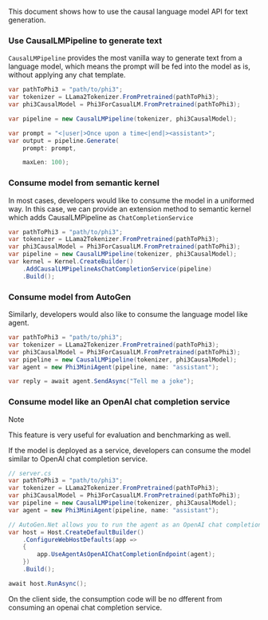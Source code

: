 This document shows how to use the causal language model API for text generation.

### Use CausalLMPipeline to generate text

`CausalLMPipeline` provides the most vanilla way to generate text from a language model, which means the prompt will be fed into the model as is, without applying any chat template.

```C#
var pathToPhi3 = "path/to/phi3";
var tokenizer = LLama2Tokenizer.FromPretrained(pathToPhi3);
var phi3CausalModel = Phi3ForCasualLM.FromPretrained(pathToPhi3);

var pipeline = new CausalLMPipeline(tokenizer, phi3CausalModel);

var prompt = "<|user|>Once upon a time<|end|><assistant>";
var output = pipeline.Generate(
    prompt: prompt,

    maxLen: 100);
```

### Consume model from semantic kernel
In most cases, developers would like to consume the model in a uniformed way. In this case, we can provide an extension method to semantic kernel which adds CausalLMPipeline as `ChatCompletionService`

```C#
var pathToPhi3 = "path/to/phi3";
var tokenizer = LLama2Tokenizer.FromPretrained(pathToPhi3);
var phi3CausalModel = Phi3ForCasualLM.FromPretrained(pathToPhi3);
var pipeline = new CausalLMPipeline(tokenizer, phi3CausalModel);
var kernel = Kernel.CreateBuilder()
    .AddCausalLMPipelineAsChatCompletionService(pipeline)
    .Build();
```

### Consume model from AutoGen
Similarly, developers would also like to consume the language model like agent.
```C#
var pathToPhi3 = "path/to/phi3";
var tokenizer = LLama2Tokenizer.FromPretrained(pathToPhi3);
var phi3CausalModel = Phi3ForCasualLM.FromPretrained(pathToPhi3);
var pipeline = new CausalLMPipeline(tokenizer, phi3CausalModel);
var agent = new Phi3MiniAgent(pipeline, name: "assistant");

var reply = await agent.SendAsync("Tell me a joke");
```

### Consume model like an OpenAI chat completion service

> [!NOTE]
> This feature is very useful for evaluation and benchmarking as well.

If the model is deployed as a service, developers can consume the model similar to OpenAI chat completion service.
```C#
// server.cs
var pathToPhi3 = "path/to/phi3";
var tokenizer = LLama2Tokenizer.FromPretrained(pathToPhi3);
var phi3CausalModel = Phi3ForCasualLM.FromPretrained(pathToPhi3);
var pipeline = new CausalLMPipeline(tokenizer, phi3CausalModel);
var agent = new Phi3MiniAgent(pipeline, name: "assistant");

// AutoGen.Net allows you to run the agent as an OpenAI chat completion endpoint
var host = Host.CreateDefaultBuilder()
    .ConfigureWebHostDefaults(app =>
    {
        app.UseAgentAsOpenAIChatCompletionEndpoint(agent);
    })
    .Build();

await host.RunAsync();
```

On the client side, the consumption code will be no dfferent from consuming an openai chat completion service.